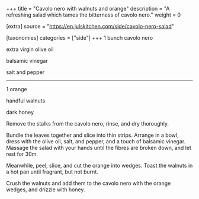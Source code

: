 +++
title = "Cavolo nero with walnuts and orange"
description = "A refreshing salad which tames the bitterness of cavolo nero."
weight = 0

[extra]
source = "https://en.julskitchen.com/side/cavolo-nero-salad"

[taxonomies]
categories = ["side"]
+++
1 bunch cavolo nero

extra virgin olive oil

balsamic vinegar

salt and pepper

<hr>

1 orange

handful walnuts

dark honey
<!-- sep -->
Remove the stalks from the cavolo nero, rinse, and dry thoroughly.

Bundle the leaves together and slice into thin strips.
Arrange in a bowl, dress with the olive oil, salt, and pepper, and a touch of balsamic vinegar.
Massage the salad with your hands until the fibres are broken down, and let rest for 30m.

Meanwhile, peel, slice, and cut the orange into wedges.
Toast the walnuts in a hot pan until fragrant, but not burnt.

Crush the walnuts and add them to the cavolo nero with the orange wedges, and drizzle with honey.
